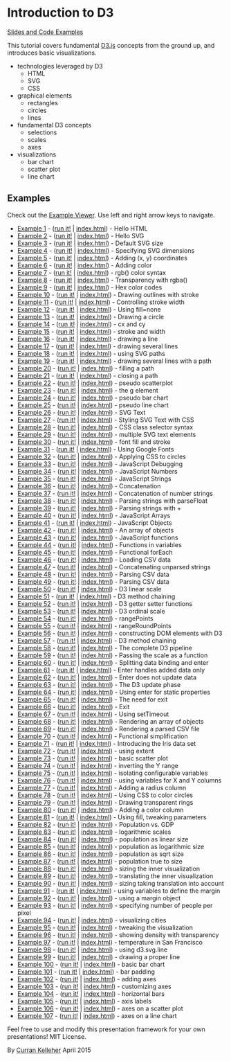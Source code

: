 # Introduction to D3

[Slides and Code Examples](http://curran.github.io/screencasts/introToD3/examples/viewer/#/)

This tutorial covers fundamental [D3.js](http://d3js.org/) concepts from the ground up, and introduces basic visualizations.

 * technologies leveraged by D3
   * HTML
   * SVG
   * CSS
 * graphical elements
   * rectangles
   * circles
   * lines
 * fundamental D3 concepts
   * selections
   * scales
   * axes
 * visualizations
   * bar chart
   * scatter plot
   * line chart

## Examples

Check out the [Example Viewer](http://curran.github.io/screencasts/introToD3/examples/viewer/#/1). Use left and right arrow keys to navigate.

 * [Example 1](http://curran.github.io/screencasts/introToD3/examples/viewer/#/snapshot01) - ([run it!](http://curran.github.io/screencasts/introToD3/examples/code/snapshot01) | [index.html](http://curran.github.io/screencasts/introToD3/examples/viewer/#/snapshot01/index.html)) - Hello HTML
 * [Example 2](http://curran.github.io/screencasts/introToD3/examples/viewer/#/snapshot02) - ([run it!](http://curran.github.io/screencasts/introToD3/examples/code/snapshot02) | [index.html](http://curran.github.io/screencasts/introToD3/examples/viewer/#/snapshot02/index.html)) - Hello SVG
 * [Example 3](http://curran.github.io/screencasts/introToD3/examples/viewer/#/snapshot03) - ([run it!](http://curran.github.io/screencasts/introToD3/examples/code/snapshot03) | [index.html](http://curran.github.io/screencasts/introToD3/examples/viewer/#/snapshot03/index.html)) - Default SVG size
 * [Example 4](http://curran.github.io/screencasts/introToD3/examples/viewer/#/snapshot04) - ([run it!](http://curran.github.io/screencasts/introToD3/examples/code/snapshot04) | [index.html](http://curran.github.io/screencasts/introToD3/examples/viewer/#/snapshot04/index.html)) - Specifying SVG dimensions
 * [Example 5](http://curran.github.io/screencasts/introToD3/examples/viewer/#/snapshot05) - ([run it!](http://curran.github.io/screencasts/introToD3/examples/code/snapshot05) | [index.html](http://curran.github.io/screencasts/introToD3/examples/viewer/#/snapshot05/index.html)) - Adding (x, y) coordinates
 * [Example 6](http://curran.github.io/screencasts/introToD3/examples/viewer/#/snapshot06) - ([run it!](http://curran.github.io/screencasts/introToD3/examples/code/snapshot06) | [index.html](http://curran.github.io/screencasts/introToD3/examples/viewer/#/snapshot06/index.html)) - Adding color
 * [Example 7](http://curran.github.io/screencasts/introToD3/examples/viewer/#/snapshot07) - ([run it!](http://curran.github.io/screencasts/introToD3/examples/code/snapshot07) | [index.html](http://curran.github.io/screencasts/introToD3/examples/viewer/#/snapshot07/index.html)) - rgb() color syntax
 * [Example 8](http://curran.github.io/screencasts/introToD3/examples/viewer/#/snapshot08) - ([run it!](http://curran.github.io/screencasts/introToD3/examples/code/snapshot08) | [index.html](http://curran.github.io/screencasts/introToD3/examples/viewer/#/snapshot08/index.html)) - Transparency with rgba()
 * [Example 9](http://curran.github.io/screencasts/introToD3/examples/viewer/#/snapshot09) - ([run it!](http://curran.github.io/screencasts/introToD3/examples/code/snapshot09) | [index.html](http://curran.github.io/screencasts/introToD3/examples/viewer/#/snapshot09/index.html)) - Hex color codes
 * [Example 10](http://curran.github.io/screencasts/introToD3/examples/viewer/#/snapshot10) - ([run it!](http://curran.github.io/screencasts/introToD3/examples/code/snapshot10) | [index.html](http://curran.github.io/screencasts/introToD3/examples/viewer/#/snapshot10/index.html)) - Drawing outlines with stroke
 * [Example 11](http://curran.github.io/screencasts/introToD3/examples/viewer/#/snapshot11) - ([run it!](http://curran.github.io/screencasts/introToD3/examples/code/snapshot11) | [index.html](http://curran.github.io/screencasts/introToD3/examples/viewer/#/snapshot11/index.html)) - Controlling stroke width
 * [Example 12](http://curran.github.io/screencasts/introToD3/examples/viewer/#/snapshot12) - ([run it!](http://curran.github.io/screencasts/introToD3/examples/code/snapshot12) | [index.html](http://curran.github.io/screencasts/introToD3/examples/viewer/#/snapshot12/index.html)) - Using fill=none
 * [Example 13](http://curran.github.io/screencasts/introToD3/examples/viewer/#/snapshot13) - ([run it!](http://curran.github.io/screencasts/introToD3/examples/code/snapshot13) | [index.html](http://curran.github.io/screencasts/introToD3/examples/viewer/#/snapshot13/index.html)) - Drawing a circle
 * [Example 14](http://curran.github.io/screencasts/introToD3/examples/viewer/#/snapshot14) - ([run it!](http://curran.github.io/screencasts/introToD3/examples/code/snapshot14) | [index.html](http://curran.github.io/screencasts/introToD3/examples/viewer/#/snapshot14/index.html)) - cx and cy
 * [Example 15](http://curran.github.io/screencasts/introToD3/examples/viewer/#/snapshot15) - ([run it!](http://curran.github.io/screencasts/introToD3/examples/code/snapshot15) | [index.html](http://curran.github.io/screencasts/introToD3/examples/viewer/#/snapshot15/index.html)) - stroke and width
 * [Example 16](http://curran.github.io/screencasts/introToD3/examples/viewer/#/snapshot16) - ([run it!](http://curran.github.io/screencasts/introToD3/examples/code/snapshot16) | [index.html](http://curran.github.io/screencasts/introToD3/examples/viewer/#/snapshot16/index.html)) - drawing a line
 * [Example 17](http://curran.github.io/screencasts/introToD3/examples/viewer/#/snapshot17) - ([run it!](http://curran.github.io/screencasts/introToD3/examples/code/snapshot17) | [index.html](http://curran.github.io/screencasts/introToD3/examples/viewer/#/snapshot17/index.html)) - drawing several lines
 * [Example 18](http://curran.github.io/screencasts/introToD3/examples/viewer/#/snapshot18) - ([run it!](http://curran.github.io/screencasts/introToD3/examples/code/snapshot18) | [index.html](http://curran.github.io/screencasts/introToD3/examples/viewer/#/snapshot18/index.html)) - using SVG paths
 * [Example 19](http://curran.github.io/screencasts/introToD3/examples/viewer/#/snapshot19) - ([run it!](http://curran.github.io/screencasts/introToD3/examples/code/snapshot19) | [index.html](http://curran.github.io/screencasts/introToD3/examples/viewer/#/snapshot19/index.html)) - drawing several lines with a path
 * [Example 20](http://curran.github.io/screencasts/introToD3/examples/viewer/#/snapshot20) - ([run it!](http://curran.github.io/screencasts/introToD3/examples/code/snapshot20) | [index.html](http://curran.github.io/screencasts/introToD3/examples/viewer/#/snapshot20/index.html)) - filling a path
 * [Example 21](http://curran.github.io/screencasts/introToD3/examples/viewer/#/snapshot21) - ([run it!](http://curran.github.io/screencasts/introToD3/examples/code/snapshot21) | [index.html](http://curran.github.io/screencasts/introToD3/examples/viewer/#/snapshot21/index.html)) - closing a path
 * [Example 22](http://curran.github.io/screencasts/introToD3/examples/viewer/#/snapshot22) - ([run it!](http://curran.github.io/screencasts/introToD3/examples/code/snapshot22) | [index.html](http://curran.github.io/screencasts/introToD3/examples/viewer/#/snapshot22/index.html)) - pseudo scatterplot
 * [Example 23](http://curran.github.io/screencasts/introToD3/examples/viewer/#/snapshot23) - ([run it!](http://curran.github.io/screencasts/introToD3/examples/code/snapshot23) | [index.html](http://curran.github.io/screencasts/introToD3/examples/viewer/#/snapshot23/index.html)) - the g element
 * [Example 24](http://curran.github.io/screencasts/introToD3/examples/viewer/#/snapshot24) - ([run it!](http://curran.github.io/screencasts/introToD3/examples/code/snapshot24) | [index.html](http://curran.github.io/screencasts/introToD3/examples/viewer/#/snapshot24/index.html)) - pseudo bar chart
 * [Example 25](http://curran.github.io/screencasts/introToD3/examples/viewer/#/snapshot25) - ([run it!](http://curran.github.io/screencasts/introToD3/examples/code/snapshot25) | [index.html](http://curran.github.io/screencasts/introToD3/examples/viewer/#/snapshot25/index.html)) - pseudo line chart
 * [Example 26](http://curran.github.io/screencasts/introToD3/examples/viewer/#/snapshot26) - ([run it!](http://curran.github.io/screencasts/introToD3/examples/code/snapshot26) | [index.html](http://curran.github.io/screencasts/introToD3/examples/viewer/#/snapshot26/index.html)) - SVG Text
 * [Example 27](http://curran.github.io/screencasts/introToD3/examples/viewer/#/snapshot27) - ([run it!](http://curran.github.io/screencasts/introToD3/examples/code/snapshot27) | [index.html](http://curran.github.io/screencasts/introToD3/examples/viewer/#/snapshot27/index.html)) - Styling SVG Text with CSS
 * [Example 28](http://curran.github.io/screencasts/introToD3/examples/viewer/#/snapshot28) - ([run it!](http://curran.github.io/screencasts/introToD3/examples/code/snapshot28) | [index.html](http://curran.github.io/screencasts/introToD3/examples/viewer/#/snapshot28/index.html)) - CSS class selector syntax
 * [Example 29](http://curran.github.io/screencasts/introToD3/examples/viewer/#/snapshot29) - ([run it!](http://curran.github.io/screencasts/introToD3/examples/code/snapshot29) | [index.html](http://curran.github.io/screencasts/introToD3/examples/viewer/#/snapshot29/index.html)) - multiple SVG text elements
 * [Example 30](http://curran.github.io/screencasts/introToD3/examples/viewer/#/snapshot30) - ([run it!](http://curran.github.io/screencasts/introToD3/examples/code/snapshot30) | [index.html](http://curran.github.io/screencasts/introToD3/examples/viewer/#/snapshot30/index.html)) - font fill and stroke
 * [Example 31](http://curran.github.io/screencasts/introToD3/examples/viewer/#/snapshot31) - ([run it!](http://curran.github.io/screencasts/introToD3/examples/code/snapshot31) | [index.html](http://curran.github.io/screencasts/introToD3/examples/viewer/#/snapshot31/index.html)) - Using Google Fonts
 * [Example 32](http://curran.github.io/screencasts/introToD3/examples/viewer/#/snapshot32) - ([run it!](http://curran.github.io/screencasts/introToD3/examples/code/snapshot32) | [index.html](http://curran.github.io/screencasts/introToD3/examples/viewer/#/snapshot32/index.html)) - Applying CSS to circles
 * [Example 33](http://curran.github.io/screencasts/introToD3/examples/viewer/#/snapshot33) - ([run it!](http://curran.github.io/screencasts/introToD3/examples/code/snapshot33) | [index.html](http://curran.github.io/screencasts/introToD3/examples/viewer/#/snapshot33/index.html)) - JavaScript Debugging
 * [Example 34](http://curran.github.io/screencasts/introToD3/examples/viewer/#/snapshot34) - ([run it!](http://curran.github.io/screencasts/introToD3/examples/code/snapshot34) | [index.html](http://curran.github.io/screencasts/introToD3/examples/viewer/#/snapshot34/index.html)) - JavaScript Numbers
 * [Example 35](http://curran.github.io/screencasts/introToD3/examples/viewer/#/snapshot35) - ([run it!](http://curran.github.io/screencasts/introToD3/examples/code/snapshot35) | [index.html](http://curran.github.io/screencasts/introToD3/examples/viewer/#/snapshot35/index.html)) - JavaScript Strings
 * [Example 36](http://curran.github.io/screencasts/introToD3/examples/viewer/#/snapshot36) - ([run it!](http://curran.github.io/screencasts/introToD3/examples/code/snapshot36) | [index.html](http://curran.github.io/screencasts/introToD3/examples/viewer/#/snapshot36/index.html)) - Concatenation
 * [Example 37](http://curran.github.io/screencasts/introToD3/examples/viewer/#/snapshot37) - ([run it!](http://curran.github.io/screencasts/introToD3/examples/code/snapshot37) | [index.html](http://curran.github.io/screencasts/introToD3/examples/viewer/#/snapshot37/index.html)) - Concatenation of number strings
 * [Example 38](http://curran.github.io/screencasts/introToD3/examples/viewer/#/snapshot38) - ([run it!](http://curran.github.io/screencasts/introToD3/examples/code/snapshot38) | [index.html](http://curran.github.io/screencasts/introToD3/examples/viewer/#/snapshot38/index.html)) - Parsing strings with parseFloat
 * [Example 39](http://curran.github.io/screencasts/introToD3/examples/viewer/#/snapshot39) - ([run it!](http://curran.github.io/screencasts/introToD3/examples/code/snapshot39) | [index.html](http://curran.github.io/screencasts/introToD3/examples/viewer/#/snapshot39/index.html)) - Parsing strings with +
 * [Example 40](http://curran.github.io/screencasts/introToD3/examples/viewer/#/snapshot40) - ([run it!](http://curran.github.io/screencasts/introToD3/examples/code/snapshot40) | [index.html](http://curran.github.io/screencasts/introToD3/examples/viewer/#/snapshot40/index.html)) - JavaScript Arrays
 * [Example 41](http://curran.github.io/screencasts/introToD3/examples/viewer/#/snapshot41) - ([run it!](http://curran.github.io/screencasts/introToD3/examples/code/snapshot41) | [index.html](http://curran.github.io/screencasts/introToD3/examples/viewer/#/snapshot41/index.html)) - JavaScript Objects
 * [Example 42](http://curran.github.io/screencasts/introToD3/examples/viewer/#/snapshot42) - ([run it!](http://curran.github.io/screencasts/introToD3/examples/code/snapshot42) | [index.html](http://curran.github.io/screencasts/introToD3/examples/viewer/#/snapshot42/index.html)) - An array of objects
 * [Example 43](http://curran.github.io/screencasts/introToD3/examples/viewer/#/snapshot43) - ([run it!](http://curran.github.io/screencasts/introToD3/examples/code/snapshot43) | [index.html](http://curran.github.io/screencasts/introToD3/examples/viewer/#/snapshot43/index.html)) - JavaScript functions
 * [Example 44](http://curran.github.io/screencasts/introToD3/examples/viewer/#/snapshot44) - ([run it!](http://curran.github.io/screencasts/introToD3/examples/code/snapshot44) | [index.html](http://curran.github.io/screencasts/introToD3/examples/viewer/#/snapshot44/index.html)) - Functions in variables
 * [Example 45](http://curran.github.io/screencasts/introToD3/examples/viewer/#/snapshot45) - ([run it!](http://curran.github.io/screencasts/introToD3/examples/code/snapshot45) | [index.html](http://curran.github.io/screencasts/introToD3/examples/viewer/#/snapshot45/index.html)) - Functional forEach
 * [Example 46](http://curran.github.io/screencasts/introToD3/examples/viewer/#/snapshot46) - ([run it!](http://curran.github.io/screencasts/introToD3/examples/code/snapshot46) | [index.html](http://curran.github.io/screencasts/introToD3/examples/viewer/#/snapshot46/index.html)) - Loading CSV data
 * [Example 47](http://curran.github.io/screencasts/introToD3/examples/viewer/#/snapshot47) - ([run it!](http://curran.github.io/screencasts/introToD3/examples/code/snapshot47) | [index.html](http://curran.github.io/screencasts/introToD3/examples/viewer/#/snapshot47/index.html)) - Concatenating unparsed strings
 * [Example 48](http://curran.github.io/screencasts/introToD3/examples/viewer/#/snapshot48) - ([run it!](http://curran.github.io/screencasts/introToD3/examples/code/snapshot48) | [index.html](http://curran.github.io/screencasts/introToD3/examples/viewer/#/snapshot48/index.html)) - Parsing CSV data
 * [Example 49](http://curran.github.io/screencasts/introToD3/examples/viewer/#/snapshot49) - ([run it!](http://curran.github.io/screencasts/introToD3/examples/code/snapshot49) | [index.html](http://curran.github.io/screencasts/introToD3/examples/viewer/#/snapshot49/index.html)) - Parsing CSV data
 * [Example 50](http://curran.github.io/screencasts/introToD3/examples/viewer/#/snapshot50) - ([run it!](http://curran.github.io/screencasts/introToD3/examples/code/snapshot50) | [index.html](http://curran.github.io/screencasts/introToD3/examples/viewer/#/snapshot50/index.html)) - D3 linear scale
 * [Example 51](http://curran.github.io/screencasts/introToD3/examples/viewer/#/snapshot51) - ([run it!](http://curran.github.io/screencasts/introToD3/examples/code/snapshot51) | [index.html](http://curran.github.io/screencasts/introToD3/examples/viewer/#/snapshot51/index.html)) - D3 method chaining
 * [Example 52](http://curran.github.io/screencasts/introToD3/examples/viewer/#/snapshot52) - ([run it!](http://curran.github.io/screencasts/introToD3/examples/code/snapshot52) | [index.html](http://curran.github.io/screencasts/introToD3/examples/viewer/#/snapshot52/index.html)) - D3 getter setter functions
 * [Example 53](http://curran.github.io/screencasts/introToD3/examples/viewer/#/snapshot53) - ([run it!](http://curran.github.io/screencasts/introToD3/examples/code/snapshot53) | [index.html](http://curran.github.io/screencasts/introToD3/examples/viewer/#/snapshot53/index.html)) - D3 ordinal scale
 * [Example 54](http://curran.github.io/screencasts/introToD3/examples/viewer/#/snapshot54) - ([run it!](http://curran.github.io/screencasts/introToD3/examples/code/snapshot54) | [index.html](http://curran.github.io/screencasts/introToD3/examples/viewer/#/snapshot54/index.html)) - rangePoints
 * [Example 55](http://curran.github.io/screencasts/introToD3/examples/viewer/#/snapshot55) - ([run it!](http://curran.github.io/screencasts/introToD3/examples/code/snapshot55) | [index.html](http://curran.github.io/screencasts/introToD3/examples/viewer/#/snapshot55/index.html)) - rangeRoundPoints
 * [Example 56](http://curran.github.io/screencasts/introToD3/examples/viewer/#/snapshot56) - ([run it!](http://curran.github.io/screencasts/introToD3/examples/code/snapshot56) | [index.html](http://curran.github.io/screencasts/introToD3/examples/viewer/#/snapshot56/index.html)) - constructing DOM elements with D3
 * [Example 57](http://curran.github.io/screencasts/introToD3/examples/viewer/#/snapshot57) - ([run it!](http://curran.github.io/screencasts/introToD3/examples/code/snapshot57) | [index.html](http://curran.github.io/screencasts/introToD3/examples/viewer/#/snapshot57/index.html)) - D3 method chaining
 * [Example 58](http://curran.github.io/screencasts/introToD3/examples/viewer/#/snapshot58) - ([run it!](http://curran.github.io/screencasts/introToD3/examples/code/snapshot58) | [index.html](http://curran.github.io/screencasts/introToD3/examples/viewer/#/snapshot58/index.html)) - The complete D3 pipeline
 * [Example 59](http://curran.github.io/screencasts/introToD3/examples/viewer/#/snapshot59) - ([run it!](http://curran.github.io/screencasts/introToD3/examples/code/snapshot59) | [index.html](http://curran.github.io/screencasts/introToD3/examples/viewer/#/snapshot59/index.html)) - Passing the scale as a function
 * [Example 60](http://curran.github.io/screencasts/introToD3/examples/viewer/#/snapshot60) - ([run it!](http://curran.github.io/screencasts/introToD3/examples/code/snapshot60) | [index.html](http://curran.github.io/screencasts/introToD3/examples/viewer/#/snapshot60/index.html)) - Splitting data binding and enter
 * [Example 61](http://curran.github.io/screencasts/introToD3/examples/viewer/#/snapshot61) - ([run it!](http://curran.github.io/screencasts/introToD3/examples/code/snapshot61) | [index.html](http://curran.github.io/screencasts/introToD3/examples/viewer/#/snapshot61/index.html)) - Enter handles added data only
 * [Example 62](http://curran.github.io/screencasts/introToD3/examples/viewer/#/snapshot62) - ([run it!](http://curran.github.io/screencasts/introToD3/examples/code/snapshot62) | [index.html](http://curran.github.io/screencasts/introToD3/examples/viewer/#/snapshot62/index.html)) - Enter does not update data
 * [Example 63](http://curran.github.io/screencasts/introToD3/examples/viewer/#/snapshot63) - ([run it!](http://curran.github.io/screencasts/introToD3/examples/code/snapshot63) | [index.html](http://curran.github.io/screencasts/introToD3/examples/viewer/#/snapshot63/index.html)) - The D3 update phase
 * [Example 64](http://curran.github.io/screencasts/introToD3/examples/viewer/#/snapshot64) - ([run it!](http://curran.github.io/screencasts/introToD3/examples/code/snapshot64) | [index.html](http://curran.github.io/screencasts/introToD3/examples/viewer/#/snapshot64/index.html)) - Using enter for static properties
 * [Example 65](http://curran.github.io/screencasts/introToD3/examples/viewer/#/snapshot65) - ([run it!](http://curran.github.io/screencasts/introToD3/examples/code/snapshot65) | [index.html](http://curran.github.io/screencasts/introToD3/examples/viewer/#/snapshot65/index.html)) - The need for exit
 * [Example 66](http://curran.github.io/screencasts/introToD3/examples/viewer/#/snapshot66) - ([run it!](http://curran.github.io/screencasts/introToD3/examples/code/snapshot66) | [index.html](http://curran.github.io/screencasts/introToD3/examples/viewer/#/snapshot66/index.html)) - Exit
 * [Example 67](http://curran.github.io/screencasts/introToD3/examples/viewer/#/snapshot67) - ([run it!](http://curran.github.io/screencasts/introToD3/examples/code/snapshot67) | [index.html](http://curran.github.io/screencasts/introToD3/examples/viewer/#/snapshot67/index.html)) - Using setTimeout
 * [Example 68](http://curran.github.io/screencasts/introToD3/examples/viewer/#/snapshot68) - ([run it!](http://curran.github.io/screencasts/introToD3/examples/code/snapshot68) | [index.html](http://curran.github.io/screencasts/introToD3/examples/viewer/#/snapshot68/index.html)) - Rendering an array of objects
 * [Example 69](http://curran.github.io/screencasts/introToD3/examples/viewer/#/snapshot69) - ([run it!](http://curran.github.io/screencasts/introToD3/examples/code/snapshot69) | [index.html](http://curran.github.io/screencasts/introToD3/examples/viewer/#/snapshot69/index.html)) - Rendering a parsed CSV file
 * [Example 70](http://curran.github.io/screencasts/introToD3/examples/viewer/#/snapshot70) - ([run it!](http://curran.github.io/screencasts/introToD3/examples/code/snapshot70) | [index.html](http://curran.github.io/screencasts/introToD3/examples/viewer/#/snapshot70/index.html)) - Functional simplification
 * [Example 71](http://curran.github.io/screencasts/introToD3/examples/viewer/#/snapshot71) - ([run it!](http://curran.github.io/screencasts/introToD3/examples/code/snapshot71) | [index.html](http://curran.github.io/screencasts/introToD3/examples/viewer/#/snapshot71/index.html)) - Introducing the Iris data set
 * [Example 72](http://curran.github.io/screencasts/introToD3/examples/viewer/#/snapshot72) - ([run it!](http://curran.github.io/screencasts/introToD3/examples/code/snapshot72) | [index.html](http://curran.github.io/screencasts/introToD3/examples/viewer/#/snapshot72/index.html)) - using extent
 * [Example 73](http://curran.github.io/screencasts/introToD3/examples/viewer/#/snapshot73) - ([run it!](http://curran.github.io/screencasts/introToD3/examples/code/snapshot73) | [index.html](http://curran.github.io/screencasts/introToD3/examples/viewer/#/snapshot73/index.html)) - basic scatter plot
 * [Example 74](http://curran.github.io/screencasts/introToD3/examples/viewer/#/snapshot74) - ([run it!](http://curran.github.io/screencasts/introToD3/examples/code/snapshot74) | [index.html](http://curran.github.io/screencasts/introToD3/examples/viewer/#/snapshot74/index.html)) - inverting the Y range
 * [Example 75](http://curran.github.io/screencasts/introToD3/examples/viewer/#/snapshot75) - ([run it!](http://curran.github.io/screencasts/introToD3/examples/code/snapshot75) | [index.html](http://curran.github.io/screencasts/introToD3/examples/viewer/#/snapshot75/index.html)) - isolating configurable variables
 * [Example 76](http://curran.github.io/screencasts/introToD3/examples/viewer/#/snapshot76) - ([run it!](http://curran.github.io/screencasts/introToD3/examples/code/snapshot76) | [index.html](http://curran.github.io/screencasts/introToD3/examples/viewer/#/snapshot76/index.html)) - using variables for X and Y columns
 * [Example 77](http://curran.github.io/screencasts/introToD3/examples/viewer/#/snapshot77) - ([run it!](http://curran.github.io/screencasts/introToD3/examples/code/snapshot77) | [index.html](http://curran.github.io/screencasts/introToD3/examples/viewer/#/snapshot77/index.html)) - Adding a radius column
 * [Example 78](http://curran.github.io/screencasts/introToD3/examples/viewer/#/snapshot78) - ([run it!](http://curran.github.io/screencasts/introToD3/examples/code/snapshot78) | [index.html](http://curran.github.io/screencasts/introToD3/examples/viewer/#/snapshot78/index.html)) - Using CSS to color circles
 * [Example 79](http://curran.github.io/screencasts/introToD3/examples/viewer/#/snapshot79) - ([run it!](http://curran.github.io/screencasts/introToD3/examples/code/snapshot79) | [index.html](http://curran.github.io/screencasts/introToD3/examples/viewer/#/snapshot79/index.html)) - Drawing transparent rings
 * [Example 80](http://curran.github.io/screencasts/introToD3/examples/viewer/#/snapshot80) - ([run it!](http://curran.github.io/screencasts/introToD3/examples/code/snapshot80) | [index.html](http://curran.github.io/screencasts/introToD3/examples/viewer/#/snapshot80/index.html)) - Adding a color column
 * [Example 81](http://curran.github.io/screencasts/introToD3/examples/viewer/#/snapshot81) - ([run it!](http://curran.github.io/screencasts/introToD3/examples/code/snapshot81) | [index.html](http://curran.github.io/screencasts/introToD3/examples/viewer/#/snapshot81/index.html)) - Using fill, tweaking parameters
 * [Example 82](http://curran.github.io/screencasts/introToD3/examples/viewer/#/snapshot82) - ([run it!](http://curran.github.io/screencasts/introToD3/examples/code/snapshot82) | [index.html](http://curran.github.io/screencasts/introToD3/examples/viewer/#/snapshot82/index.html)) - Population vs. GDP
 * [Example 83](http://curran.github.io/screencasts/introToD3/examples/viewer/#/snapshot83) - ([run it!](http://curran.github.io/screencasts/introToD3/examples/code/snapshot83) | [index.html](http://curran.github.io/screencasts/introToD3/examples/viewer/#/snapshot83/index.html)) - logarithmic scales
 * [Example 84](http://curran.github.io/screencasts/introToD3/examples/viewer/#/snapshot84) - ([run it!](http://curran.github.io/screencasts/introToD3/examples/code/snapshot84) | [index.html](http://curran.github.io/screencasts/introToD3/examples/viewer/#/snapshot84/index.html)) - population as linear size
 * [Example 85](http://curran.github.io/screencasts/introToD3/examples/viewer/#/snapshot85) - ([run it!](http://curran.github.io/screencasts/introToD3/examples/code/snapshot85) | [index.html](http://curran.github.io/screencasts/introToD3/examples/viewer/#/snapshot85/index.html)) - population as logarithmic size
 * [Example 86](http://curran.github.io/screencasts/introToD3/examples/viewer/#/snapshot86) - ([run it!](http://curran.github.io/screencasts/introToD3/examples/code/snapshot86) | [index.html](http://curran.github.io/screencasts/introToD3/examples/viewer/#/snapshot86/index.html)) - population as sqrt size
 * [Example 87](http://curran.github.io/screencasts/introToD3/examples/viewer/#/snapshot87) - ([run it!](http://curran.github.io/screencasts/introToD3/examples/code/snapshot87) | [index.html](http://curran.github.io/screencasts/introToD3/examples/viewer/#/snapshot87/index.html)) - population true to size
 * [Example 88](http://curran.github.io/screencasts/introToD3/examples/viewer/#/snapshot88) - ([run it!](http://curran.github.io/screencasts/introToD3/examples/code/snapshot88) | [index.html](http://curran.github.io/screencasts/introToD3/examples/viewer/#/snapshot88/index.html)) - sizing the inner visualization
 * [Example 89](http://curran.github.io/screencasts/introToD3/examples/viewer/#/snapshot89) - ([run it!](http://curran.github.io/screencasts/introToD3/examples/code/snapshot89) | [index.html](http://curran.github.io/screencasts/introToD3/examples/viewer/#/snapshot89/index.html)) - translating the inner visualization
 * [Example 90](http://curran.github.io/screencasts/introToD3/examples/viewer/#/snapshot90) - ([run it!](http://curran.github.io/screencasts/introToD3/examples/code/snapshot90) | [index.html](http://curran.github.io/screencasts/introToD3/examples/viewer/#/snapshot90/index.html)) - sizing taking translation into account
 * [Example 91](http://curran.github.io/screencasts/introToD3/examples/viewer/#/snapshot91) - ([run it!](http://curran.github.io/screencasts/introToD3/examples/code/snapshot91) | [index.html](http://curran.github.io/screencasts/introToD3/examples/viewer/#/snapshot91/index.html)) - using variables to define the margin
 * [Example 92](http://curran.github.io/screencasts/introToD3/examples/viewer/#/snapshot92) - ([run it!](http://curran.github.io/screencasts/introToD3/examples/code/snapshot92) | [index.html](http://curran.github.io/screencasts/introToD3/examples/viewer/#/snapshot92/index.html)) - using a margin object
 * [Example 93](http://curran.github.io/screencasts/introToD3/examples/viewer/#/snapshot93) - ([run it!](http://curran.github.io/screencasts/introToD3/examples/code/snapshot93) | [index.html](http://curran.github.io/screencasts/introToD3/examples/viewer/#/snapshot93/index.html)) - specifying number of people per pixel
 * [Example 94](http://curran.github.io/screencasts/introToD3/examples/viewer/#/snapshot94) - ([run it!](http://curran.github.io/screencasts/introToD3/examples/code/snapshot94) | [index.html](http://curran.github.io/screencasts/introToD3/examples/viewer/#/snapshot94/index.html)) - visualizing cities
 * [Example 95](http://curran.github.io/screencasts/introToD3/examples/viewer/#/snapshot95) - ([run it!](http://curran.github.io/screencasts/introToD3/examples/code/snapshot95) | [index.html](http://curran.github.io/screencasts/introToD3/examples/viewer/#/snapshot95/index.html)) - tweaking the visualization
 * [Example 96](http://curran.github.io/screencasts/introToD3/examples/viewer/#/snapshot96) - ([run it!](http://curran.github.io/screencasts/introToD3/examples/code/snapshot96) | [index.html](http://curran.github.io/screencasts/introToD3/examples/viewer/#/snapshot96/index.html)) - showing density with transparency
 * [Example 97](http://curran.github.io/screencasts/introToD3/examples/viewer/#/snapshot97) - ([run it!](http://curran.github.io/screencasts/introToD3/examples/code/snapshot97) | [index.html](http://curran.github.io/screencasts/introToD3/examples/viewer/#/snapshot97/index.html)) - temperature in San Francisco
 * [Example 98](http://curran.github.io/screencasts/introToD3/examples/viewer/#/snapshot98) - ([run it!](http://curran.github.io/screencasts/introToD3/examples/code/snapshot98) | [index.html](http://curran.github.io/screencasts/introToD3/examples/viewer/#/snapshot98/index.html)) - using d3.svg.line
 * [Example 99](http://curran.github.io/screencasts/introToD3/examples/viewer/#/snapshot99) - ([run it!](http://curran.github.io/screencasts/introToD3/examples/code/snapshot99) | [index.html](http://curran.github.io/screencasts/introToD3/examples/viewer/#/snapshot99/index.html)) - drawing a proper line
 * [Example 100](http://curran.github.io/screencasts/introToD3/examples/viewer/#/snapshot100) - ([run it!](http://curran.github.io/screencasts/introToD3/examples/code/snapshot100) | [index.html](http://curran.github.io/screencasts/introToD3/examples/viewer/#/snapshot100/index.html)) - basic bar chart
 * [Example 101](http://curran.github.io/screencasts/introToD3/examples/viewer/#/snapshot101) - ([run it!](http://curran.github.io/screencasts/introToD3/examples/code/snapshot101) | [index.html](http://curran.github.io/screencasts/introToD3/examples/viewer/#/snapshot101/index.html)) - bar padding
 * [Example 102](http://curran.github.io/screencasts/introToD3/examples/viewer/#/snapshot102) - ([run it!](http://curran.github.io/screencasts/introToD3/examples/code/snapshot102) | [index.html](http://curran.github.io/screencasts/introToD3/examples/viewer/#/snapshot102/index.html)) - adding axes
 * [Example 103](http://curran.github.io/screencasts/introToD3/examples/viewer/#/snapshot103) - ([run it!](http://curran.github.io/screencasts/introToD3/examples/code/snapshot103) | [index.html](http://curran.github.io/screencasts/introToD3/examples/viewer/#/snapshot103/index.html)) - customizing axes
 * [Example 104](http://curran.github.io/screencasts/introToD3/examples/viewer/#/snapshot104) - ([run it!](http://curran.github.io/screencasts/introToD3/examples/code/snapshot104) | [index.html](http://curran.github.io/screencasts/introToD3/examples/viewer/#/snapshot104/index.html)) - horizontal bars
 * [Example 105](http://curran.github.io/screencasts/introToD3/examples/viewer/#/snapshot105) - ([run it!](http://curran.github.io/screencasts/introToD3/examples/code/snapshot105) | [index.html](http://curran.github.io/screencasts/introToD3/examples/viewer/#/snapshot105/index.html)) - axis labels
 * [Example 106](http://curran.github.io/screencasts/introToD3/examples/viewer/#/snapshot106) - ([run it!](http://curran.github.io/screencasts/introToD3/examples/code/snapshot106) | [index.html](http://curran.github.io/screencasts/introToD3/examples/viewer/#/snapshot106/index.html)) - axes on a scatter plot
 * [Example 107](http://curran.github.io/screencasts/introToD3/examples/viewer/#/snapshot107) - ([run it!](http://curran.github.io/screencasts/introToD3/examples/code/snapshot107) | [index.html](http://curran.github.io/screencasts/introToD3/examples/viewer/#/snapshot107/index.html)) - axes on a line chart

Feel free to use and modify this presentation framework for your own presentations! MIT License.

By [Curran Kelleher](https://github.com/curran/portfolio) April 2015
